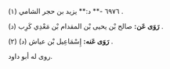 ٦٩٧٦ -** د:** يزيد بن حجر الشامي (١) .

**رَوَى عَن:** صالح بْن يحيى بْن المقدام بْن مَعْدِي كَرِب (د) .

**رَوَى عَنه:** إِسْمَاعِيل بْن عياش (د) (٢) .

روى له أبو داود.